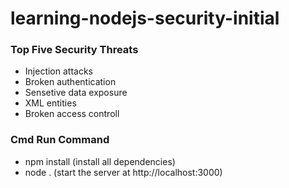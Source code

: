 # learning-nodejs-security-initial

### Top Five Security Threats
<ul>
  <li>Injection attacks</li>
  <li>Broken authentication</li>
  <li>Sensetive data exposure</li>
  <li>XML entities</li>
  <li>Broken access controll</li>
</ul>

### Cmd Run Command
<ul>
  <li>npm install (install all dependencies)</li>  
  <li>node . (start the server at http://localhost:3000)</li>  
</ul>
